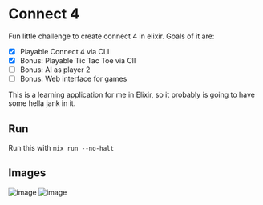 # Connect 4

Fun little challenge to create connect 4 in elixir. Goals of it are:

- [x] Playable Connect 4 via CLI
- [x] Bonus: Playable Tic Tac Toe via ClI
- [ ] Bonus: AI as player 2
- [ ] Bonus: Web interface for games

This is a learning application for me in Elixir, so it probably is going to have
some hella jank in it.

## Run

Run this with `mix run --no-halt`

## Images

![image](https://cloud.githubusercontent.com/assets/1231659/17835202/9def9104-672e-11e6-9cf6-a27cd1d9548c.png)
![image](https://cloud.githubusercontent.com/assets/1231659/17835204/acf040a4-672e-11e6-9f44-85000fe02a3c.png)
